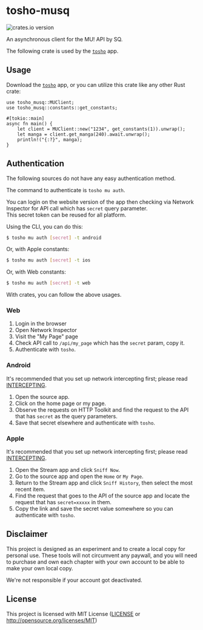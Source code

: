 # tosho-musq

![crates.io version](https://img.shields.io/crates/v/tosho-musq)

An asynchronous client for the MU! API by SQ.

The following crate is used by the [`tosho`](https://crates.io/crates/tosho) app.

## Usage

Download the [`tosho`](https://crates.io/crates/tosho) app, or you can utilize this crate like any other Rust crate:

```rust,no_run
use tosho_musq::MUClient;
use tosho_musq::constants::get_constants;

#[tokio::main]
async fn main() {
    let client = MUClient::new("1234", get_constants(1)).unwrap();
    let manga = client.get_manga(240).await.unwrap();
    println!("{:?}", manga);
}
```

## Authentication

The following sources do not have any easy authentication method.

The command to authenticate is `tosho mu auth`.

You can login on the website version of the app then checking via Network Inspector for API call which has `secret` query parameter.<br />
This secret token can be reused for all platform.

Using the CLI, you can do this:

```bash
$ tosho mu auth [secret] -t android
```

Or, with Apple constants:

```bash
$ tosho mu auth [secret] -t ios
```

Or, with Web constants:

```bash
$ tosho mu auth [secret] -t web
```

With crates, you can follow the above usages.

### Web

1. Login in the browser
2. Open Network Inspector
3. Visit the "My Page" page
4. Check API call to `/api/my_page` which has the `secret` param, copy it.
5. Authenticate with `tosho`.

### Android

It's recommended that you set up network intercepting first; please read [INTERCEPTING](https://github.com/noaione/tosho-mango/blob/master/INTERCEPTING.md).

1. Open the source app.
2. Click on the home page or my page.
3. Observe the requests on HTTP Toolkit and find the request to the API that has `secret` as the query parameters.
4. Save that secret elsewhere and authenticate with `tosho`.

### Apple

It's recommended that you set up network intercepting first; please read [INTERCEPTING](https://github.com/noaione/tosho-mango/blob/master/INTERCEPTING.md).

1. Open the Stream app and click `Sniff Now`.
2. Go to the source app and open the `Home` or `My Page`.
3. Return to the Stream app and click `Sniff History`, then select the most recent item.
4. Find the request that goes to the API of the source app and locate the request that has `secret=xxxxx` in them.
5. Copy the link and save the secret value somewhere so you can authenticate with `tosho`.

## Disclaimer

This project is designed as an experiment and to create a local copy for personal use. These tools will not circumvent any paywall, and you will need to purchase and own each chapter with your own account to be able to make your own local copy.

We're not responsible if your account got deactivated.

## License

This project is licensed with MIT License ([LICENSE](https://github.com/noaione/tosho-mango/blob/master/LICENSE) or <http://opensource.org/licenses/MIT>)

